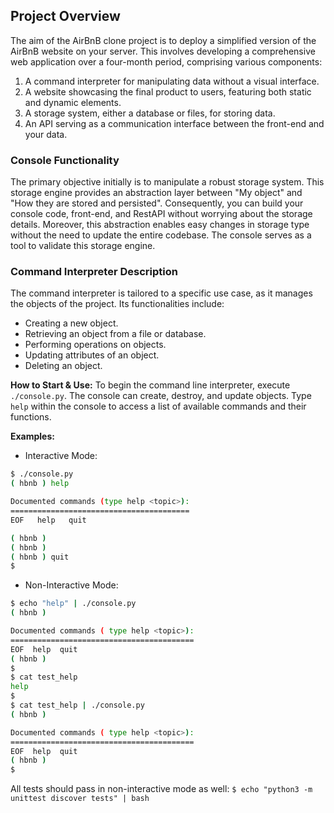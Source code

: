 ## Project Overview

The aim of the AirBnB clone project is to deploy a simplified version of the AirBnB website on your server. This involves developing a comprehensive web application over a four-month period, comprising various components:

1. A command interpreter for manipulating data without a visual interface.
2. A website showcasing the final product to users, featuring both static and dynamic elements.
3. A storage system, either a database or files, for storing data.
4. An API serving as a communication interface between the front-end and your data.

### Console Functionality

The primary objective initially is to manipulate a robust storage system. This storage engine provides an abstraction layer between "My object" and "How they are stored and persisted". Consequently, you can build your console code, front-end, and RestAPI without worrying about the storage details. Moreover, this abstraction enables easy changes in storage type without the need to update the entire codebase. The console serves as a tool to validate this storage engine.

### Command Interpreter Description

The command interpreter is tailored to a specific use case, as it manages the objects of the project. Its functionalities include:
- Creating a new object.
- Retrieving an object from a file or database.
- Performing operations on objects.
- Updating attributes of an object.
- Deleting an object.

**How to Start & Use:**
To begin the command line interpreter, execute `./console.py`. The console can create, destroy, and update objects. Type `help` within the console to access a list of available commands and their functions.

**Examples:**
- Interactive Mode:
```bash
$ ./console.py
( hbnb ) help

Documented commands (type help <topic>):
========================================
EOF   help   quit

( hbnb )
( hbnb )
( hbnb ) quit
$
```
- Non-Interactive Mode:
```bash
$ echo "help" | ./console.py
( hbnb )

Documented commands ( type help <topic>):
=========================================
EOF  help  quit
( hbnb )
$
$ cat test_help
help
$
$ cat test_help | ./console.py
( hbnb )

Documented commands ( type help <topic>):
=========================================
EOF  help  quit
( hbnb )
$
```

All tests should pass in non-interactive mode as well: `$ echo "python3 -m unittest discover tests" | bash`
